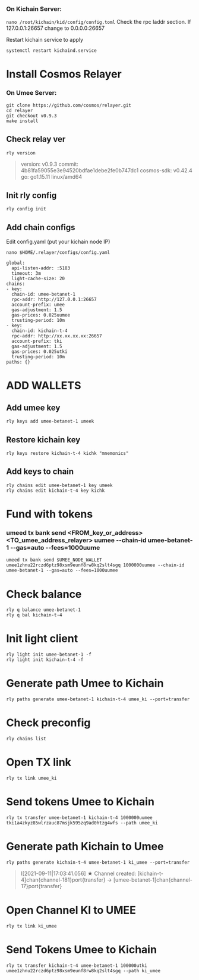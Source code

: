 ### On Kichain Server:
```nano /root/kichain/kid/config/config.toml```
Check the rpc laddr section.
If 127.0.0.1:26657 change to 0.0.0.0:26657

Restart kichain service to apply
```
systemctl restart kichaind.service
```

# Install Cosmos Relayer
### On Umee Server:
```
git clone https://github.com/cosmos/relayer.git
cd relayer
git checkout v0.9.3
make install
```

## Check relay ver
```
rly version
```
> version: v0.9.3
> commit: 4b81fa59055e3e94520bdfae1debe2fe0b747dc1
> cosmos-sdk: v0.42.4
> go: go1.15.11 linux/amd64


## Init rly config
```
rly config init
```

## Add chain configs
Edit config.yaml (put your kichain node IP)

```nano $HOME/.relayer/configs/config.yaml```

```
global:
  api-listen-addr: :5183
  timeout: 3m
  light-cache-size: 20
chains:
- key:
  chain-id: umee-betanet-1
  rpc-addr: http://127.0.0.1:26657
  account-prefix: umee
  gas-adjustment: 1.5
  gas-prices: 0.025uumee
  trusting-period: 10m
- key:
  chain-id: kichain-t-4
  rpc-addr: http://xx.xx.xx.xx:26657
  account-prefix: tki
  gas-adjustment: 1.5
  gas-prices: 0.025utki
  trusting-period: 10m
paths: {}
```

# ADD WALLETS
## Add umee key
```
rly keys add umee-betanet-1 umeek
```

## Restore kichain key
```
rly keys restore kichain-t-4 kichk "mnemonics"
```

## Add keys to chain
```
rly chains edit umee-betanet-1 key umeek
rly chains edit kichain-t-4 key kichk
```

# Fund with tokens

### umeed tx bank send <FROM_key_or_address> <TO_umee_address_relayer> <AMOUNT>uumee --chain-id umee-betanet-1 --gas=auto --fees=1000uume
```
umeed tx bank send $UMEE_NODE_WALLET umee1zhnu22rczd6ptz98xsm9eunf8rw8kq2slt4sgq 1000000uumee --chain-id umee-betanet-1 --gas=auto --fees=1000uumee
```

# Check balance
```
rly q balance umee-betanet-1
rly q bal kichain-t-4
```

# Init light client
```
rly light init umee-betanet-1 -f
rly light init kichain-t-4 -f
```

# Generate path Umee to Kichain
```
rly paths generate umee-betanet-1 kichain-t-4 umee_ki --port=transfer
```
  
# Check preconfig
```
rly chains list
```

# Open TX link
```
rly tx link umee_ki
```

# Send tokens Umee to Kichain
```
rly tx transfer umee-betanet-1 kichain-t-4 1000000uumee tki1a4zkyz85wlrzauc87msjk595zq9ad0htzg4wfs --path umee_ki
```
  
# Generate path Kichain to Umee
```
rly paths generate kichain-t-4 umee-betanet-1 ki_umee --port=transfer
```
> I[2021-09-11|17:03:41.056] ★ Channel created: [kichain-t-4]chan{channel-181}port{transfer} -> [umee-betanet-1]chan{channel-17}port{transfer} 
  
# Open Channel KI to UMEE
```
rly tx link ki_umee
```

# Send Tokens Umee to Kichain
```
rly tx transfer kichain-t-4 umee-betanet-1 100000utki umee1zhnu22rczd6ptz98xsm9eunf8rw8kq2slt4sgq --path ki_umee
```
